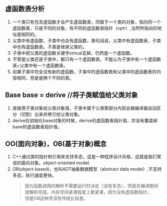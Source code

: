 ## 虚函数表分析
1. 一个类只有包含虚函数才会产生虚函数表，同属于一个类的对象，指向同一个虚函数表，只是不同的对象，有不同的虚函数表指针（vptr）,当然所指向的地址是相同的。
2. 父类中有虚函数，子类中也会有虚函数，换句话说，父类中有虚函数表，子类中也有虚函数表。子类是继承父类的。
3. 子类中把父类的虚函数关键字virtual去掉，仍然是一个虚函数。
4. 不管是父类还是子类中，都只有一个虚函数表，不能认为子类中有一个虚函数表+父类中有一个虚函数表。
5. 如果子类中完全没有新的虚函数，子类中的虚函数表和父类中的虚函数表的内容相同，但是是两个不同的表。

## Base base = derive //将子类赋值给父类对象
1. 直接用子类对象给父类对象值，子类中属于父类那部分内容会被编译器自动区分（切割）出来并拷贝给父类对象。
2. derive在初始化base对象的时候，derive的虚函数表指针值，并没有覆盖掉base的虚函数表指针值。

## OO(面向对象)，OB(基于对象)概念
1. C++通过类的指针和引用来支持多态，这是一种程序设计风格，这就是我们常说的面向对象。object-oriented model.
2. OB(object-based)，也叫ADT抽象数据模型（abstract data model）,不支持多态，执行速度更快。
   >因为函数调用的解析不需要运行时决定（没有多态），而是在编译期间就解析完成，内存空间紧凑程度上更紧凑，因为没有虚函数指针。  
   >但是OB这种灵活性传统比较差。